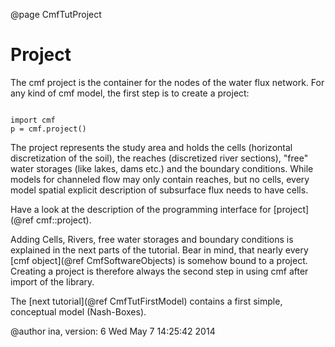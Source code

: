 @page CmfTutProject



# Project

The cmf project is the container for the nodes of the water flux
network. For any kind of cmf model, the first step is to create a
project:

~~~~~~~~~~~~~{.py}

import cmf
p = cmf.project()
~~~~~~~~~~~~~

The project represents the study area and holds the cells (horizontal
discretization of the soil), the reaches (discretized river sections),
"free" water storages (like lakes, dams etc.) and the boundary
conditions. While models for channeled flow may only contain reaches,
but no cells, every model spatial explicit description of subsurface
flux needs to have cells.

Have a look at the description of the programming interface for
[project](@ref cmf::project).

Adding Cells, Rivers, free water storages and boundary conditions is
explained in the next parts of the tutorial. Bear in mind, that nearly
every [cmf object](@ref CmfSoftwareObjects) is somehow bound to a project.
Creating a project is therefore always the second step in using cmf
after import of the library.

The [next tutorial](@ref CmfTutFirstModel) contains a first simple,
conceptual model (Nash-Boxes).

@author ina, version: 6 Wed May 7 14:25:42 2014
